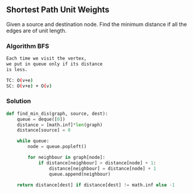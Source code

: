 ## Shortest Path Unit Weights

Given a source and destination node.
Find the minimum distance if all the edges are of unit length.

### Algorithm BFS

```bash
Each time we visit the vertex,
we put in queue only if its distance
is less.
```
```bash
TC: O(v+e)
SC: O(v+e) + O(v)
```

### Solution

```python
def find_min_dis(graph, source, dest):
    queue = deque([0])
    distance = [math.inf]*len(graph)
    distance[source] = 0

    while queue:
        node = queue.popleft()

        for neighbour in graph[node]:
            if distance[neighbour] > distance[node] + 1:
                distance[neighbour] = distance[node] + 1
                queue.append(neighbour)

    return distance[dest] if distance[dest] != math.inf else -1
```